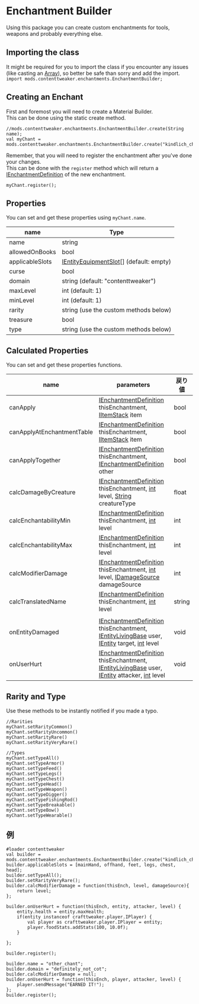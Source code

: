 # Enchantment Builder

Using this package you can create custom enchantments for tools, weapons and probably everything else.

## Importing the class
It might be required for you to import the class if you encounter any issues (like casting an [Array](/AdvancedFunctions/Arrays_and_Loops/)), so better be safe than sorry and add the import.  
`import mods.contenttweaker.enchantments.EnchantmentBuilder;`

## Creating an Enchant

First and foremost you will need to create a Material Builder.  
This can be done using the static create method.
```zenscript
//mods.contenttweaker.enchantments.EnchantmentBuilder.create(String name);
val myChant = mods.contenttweaker.enchantments.EnchantmentBuilder.create("kindlich_chant");
```

Remember, that you will need to register the enchantment after you've done your changes.  
This can be done with the `register` method which will return a [IEnchantmentDefinition](/Vanilla/Enchantments/IEnchantmentDefinition/) of the new enchantment.
```zenscript
myChant.register();
```

## Properties

You can set and get these properties using `myChant.name`.

| name            | Type                                                                               |
| --------------- | ---------------------------------------------------------------------------------- |
| name            | string                                                                             |
| allowedOnBooks  | bool                                                                               |
| applicableSlots | [IEntityEquipmentSlot](/Vanilla/Entities/IEntityEquipmentSlot/)[] (default: empty) |
| curse           | bool                                                                               |
| domain          | string (default: "contenttweaker")                                                 |
| maxLevel        | int (default: 1)                                                                   |
| minLevel        | int (default: 1)                                                                   |
| rarity          | string (use the custom methods below)                                              |
| treasure        | bool                                                                               |
| type            | string (use the custom methods below)                                              |

## Calculated Properties

You can set and get these properties functions.


| name                       | parameters                                                                                                                                                                                                             | 戻り値    |
| -------------------------- | ---------------------------------------------------------------------------------------------------------------------------------------------------------------------------------------------------------------------- | ------ |
| canApply                   | [IEnchantmentDefinition](/Vanilla/Enchantments/IEnchantmentDefinition/) thisEnchantment, [IItemStack](/Vanilla/Items/IItemStack/) item                                                                                 | bool   |
| canApplyAtEnchantmentTable | [IEnchantmentDefinition](/Vanilla/Enchantments/IEnchantmentDefinition/) thisEnchantment, [IItemStack](/Vanilla/Items/IItemStack/) item                                                                                 | bool   |
| canApplyTogether           | [IEnchantmentDefinition](/Vanilla/Enchantments/IEnchantmentDefinition/) thisEnchantment, [IEnchantmentDefinition](/Vanilla/Enchantments/IEnchantmentDefinition/) other                                                 | bool   |
| calcDamageByCreature       | [IEnchantmentDefinition](/Vanilla/Enchantments/IEnchantmentDefinition/) thisEnchantment, [int]() level, [String]() creatureType                                                                                        | float  |
| calcEnchantabilityMin      | [IEnchantmentDefinition](/Vanilla/Enchantments/IEnchantmentDefinition/) thisEnchantment, [int]() level                                                                                                                 | int    |
| calcEnchantabilityMax      | [IEnchantmentDefinition](/Vanilla/Enchantments/IEnchantmentDefinition/) thisEnchantment, [int]() level                                                                                                                 | int    |
| calcModifierDamage         | [IEnchantmentDefinition](/Vanilla/Enchantments/IEnchantmentDefinition/) thisEnchantment, [int]() level, [IDamageSource](/Vanilla/Damage/IDamageSource/) damageSource                                                   | int    |
| calcTranslatedName         | [IEnchantmentDefinition](/Vanilla/Enchantments/IEnchantmentDefinition/) thisEnchantment, [int]() level                                                                                                                 | string |
|                            |                                                                                                                                                                                                                        |        |
| onEntityDamaged            | [IEnchantmentDefinition](/Vanilla/Enchantments/IEnchantmentDefinition/) thisEnchantment, [IEntityLivingBase](/Vanilla/Entities/IEntityLivingBase/) user, [IEntity](/Vanilla/Entities/IEntity/) target, [int]() level   | void   |
| onUserHurt                 | [IEnchantmentDefinition](/Vanilla/Enchantments/IEnchantmentDefinition/) thisEnchantment, [IEntityLivingBase](/Vanilla/Entities/IEntityLivingBase/) user, [IEntity](/Vanilla/Entities/IEntity/) attacker, [int]() level | void   |

## Rarity and Type

Use these methods to be instantly notified if you made a typo.

```zenscript
//Rarities
myChant.setRarityCommon()
myChant.setRarityUncommon()
myChant.setRarityRare()
myChant.setRarityVeryRare()

//Types
myChant.setTypeAll()
myChant.setTypeArmor()
myChant.setTypeFeed()
myChant.setTypeLegs()
myChant.setTypeChest()
myChant.setTypeHead()
myChant.setTypeWeapon()
myChant.setTypeDigger()
myChant.setTypeFishingRod()
myChant.setTypeBreakable()
myChant.setTypeBow()
myChant.setTypeWearable()
```

## 例
```zenscript
#loader contenttweaker
val builder = mods.contenttweaker.enchantments.EnchantmentBuilder.create("kindlich_chant");
builder.applicableSlots = [mainHand, offhand, feet, legs, chest, head];
builder.setTypeAll();
builder.setRarityVeryRare();
builder.calcModifierDamage = function(thisEnch, level, damageSource){
    return level;
};

builder.onUserHurt = function(thisEnch, entity, attacker, level) {
    entity.health = entity.maxHealth;
    if(entity instanceof crafttweaker.player.IPlayer) {
        val player as crafttweaker.player.IPlayer = entity;
        player.foodStats.addStats(100, 10.0f);
    }

};

builder.register();

builder.name = "other_chant";
builder.domain = "definitely_not_cot";
builder.calcModifierDamage = null;
builder.onUserHurt = function(thisEnch, player, attacker, level) {
    player.sendMessage("EARNED IT!");   
};
builder.register();
```